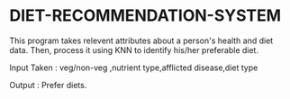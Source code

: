 # DIET-RECOMMENDATION-SYSTEM

This program takes relevent attributes about a person's health and diet data. Then, process it using KNN to identify his/her preferable diet.

Input Taken : veg/non-veg ,nutrient type,afflicted disease,diet type

Output : Prefer diets.
